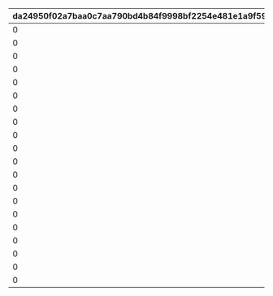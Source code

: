 |da24950f02a7baa0c7aa790bd4b84f9998bf2254e481e1a9f5903b3586c53aa6|f9ad997f6061cd72a0bb68ea2b97d818da402f659f3f3218bf4f58fe1c4046a4|f0a029664681dd5f33584f2b9956c2180c9c3f7b75602a6ca047dec367581b67|f02a40f349a035d9793431045abe7677f7b23cea830eb9514c3df54c69bf91f3|c9fafe25c3cebb16cde8983f185f7673b712e3effe57676edf2f68b56cd86d6b|0cd94ad8c4bc0c5cb18a4394256c28343cc77802714ad899d9df8eb2c045a070|e2b629a5d0e7dcb53f759ccfe1006693581e45a2ffbb2118048d7b1fba13fb2c|
| --- | --- | --- | --- | --- | --- | --- |
|0|1|10008101|0|1|10008111||
|0|2|10008112|0|1|10008115||
|0|3|10008101|0|3|10008103||
|0|4|10008105|0|3|10008115||
|0|5|10008112|0|4|150||
|0|6|10028101|0|1|10028111||
|0|7|10028112|0|1|10028115||
|0|8|10028101|0|3|10028103||
|0|9|10028105|0|3|10028115||
|0|10|10028112|0|4|150||
|0|11|20012104|20012107|11|20012104||
|0|12|20012108|20012109|11|20012108||
|0|13|20012110|20012114|11|20012110||
|0|14|20012115|20012115|11|20012115||
|0|15|20012110|0|4|120||
|0|16|20008101|0|1|20008111||
|0|17|20008112|0|1|20008115||
|0|18|20008101|0|3|20008103||
|0|19|20008105|0|3|20008115||
|0|20|20008112|0|4|150||